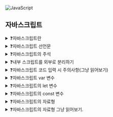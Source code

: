 ![JavaScript](https://img.shields.io/badge/javascript-%23323330.svg?style=for-the-badge&logo=javascript&logoColor=%23F7DF1E)

## 자바스크립트

<details>
<summary>❓자바스크립트란</summary>

>"정적인 웹 문서에 동작을 부여하는 프런트엔드(눈에 보이는 영역) 개발 언어"

</details>

<details>
<summary>❓자바스크립트 선언문</summary>

```javascript
// 자바스크립트 코드를 작성할 영역을 선언하는 것.
<script>
자바스크립트 코드
</script>
```

</details>

<details>
<summary>❓자바스크립트의 주석</summary>

```javascript
// 한 줄 주석

/*
  여러 줄 주석
*/
```

</details>

<details>
<summary>❓내부 스크립트를 외부로 분리하기</summary>

```javascript
<script src="JS 파일 경로"></script>
```

</details>

<details>
<summary>❓자바스크립트 코드 입력 시 주의사항(그냥 읽어보기)</summary>

>"대소문자 구분해서 작성하고, 코드는 줄마다 세미콜론을 쓰는 게 좋다, 문자형은 큰 따옴표와 작은따옴표 겹침 오류를 주의해야 하고, 코드 작성 시 중괄호 혹은 소괄호 짝이 맞아야 한다."

</details>

<details>
<summary>❓자바스크립트 var 변수</summary>

```javascript
// 1. var 변수의 범위
var tester = "hey hi"; // 함수 외부에서는 전역 범위
    
function newFunction() {
  var hello = "hello"; // 함수 내부에서는 함수 범위
}
console.log(hello); // error: hello is not defined

// 2. var 변수의 재사용성
var greeter = "hey hi";
var greeter = "say Hello instead"; // var 변수는 재선언이 가능하다.

// 3. 호이스팅 - 변수와 함수 선언이 맨 위로 이동함.
console.log (greeter); // greeter is undefined.
var greeter = "say hello" // 이렇게 쓰면 var greeter가 맨위로 이동해서
```

</details>

<details>
<summary>❓자바스크립트의 let 변수</summary>

```javascript
// 1. let은 블록 범위에서만 유효하다.

let greeting = "say Hi";
let times = 4;

if (times > 3) {
  let hello = "say Hello instead"; 
  console.log(hello);// "say Hello instead" -> let은 무조건 블록 범위
}
console.log(hello) // hello is not defined

// 2. let은 재선언이 불가능하다.
let greeting = "say Hi";
let greeting = "say Hello instead"; // error: Identifier 'greeting' has already been declared

// 3. 호이스팅 - 함수와 변수 선언이 맨 위로 이동함.
console.log (greeter); // 그러나, let 키워드는 초기화 되지 않아 Reference error가 발생.
let greeter = "say hello"; // let도 끌어올려진다.
```

</details>

<details>
<summary>❓자바스크립트의 const 변수</summary>

```javascript
// 1. const는 블록 범위에서만 유효하다.

// 2. const는 업데이트와 재선언은 불가능하다. ( 선언 시에 초기화 해야 함 )
const greeting = "say Hi";
greeting = "say Hello instead";// error: Assignment to constant variable.

const greeting = "say Hi";
const greeting = "say Hello instead";// error: Identifier 'greeting' has already been declared

// 3. const 객체는 업데이트 할 수 없지만, 속성은 업데이트 할 수 있다.
const greeting = {
  message: "say Hi",
  times: 4
}

greeting = {
  words: "Hello",
  number: "five"
} // error:  Assignment to constant variable.

greeting.message = "say Hello instead"; // 속성 업데이트는 가능하다.

// 4. const도 호이스팅 되지만, 초기화는 되지 않는다.
```

</details>

<details>
<summary>❓자바스크립트의 자료형</summary>

>"문자형(String), 숫자형(Number), 논리형(Boolean), 빈 데이터(Undefined)"

</details>

<details>
<summary>❓자바스크립트의 자료형 그냥 읽어보기.</summary>

```javascript
// 문자형은 큰 따옴표나 작은 따옴표로 감싼다.
// 문자형 데이터에 HTML 태그를 포함하면 태그로 인식된다.
var s1 = "안녕";
var s2 = '안녕;
var s3 = "<h1>String</h1>";

// 숫자형에서 Number("100")을 이용시 문자형 데이터를 숫자형 데이터로 전환 가능.
var n1 = 100;
var n2 = Number("500");

// 논리형은 true나 false 값을 가지고, 주로 데이터를 비교할 때 사용한다.
var f1 = Boolean(0);
var f2 = Boolean(null);
var f3 = Boolean(undefined);
var f4 = Boolean("");

// undefined는 변수에 값이 등록되기 전 기본값, null은 변수에 저장된 값이 null인 경우이다. ( null은 변수에 저장된 데이터 비우기 )
var s; // undefined
var t = hello;
t = null; // 변수값 비우기

// typeof는 지정한 데이터 또는 변수에 저장된 자료형 알기
var k = 0;
console.log(typeof k) -> number
```

</details>
